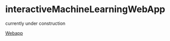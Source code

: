 # interactiveMachineLearningWebApp
currently under construction

[Webapp](https://share.streamlit.io/anelmusic/interactivemachinelearningwebapp/main/app/main.py)
